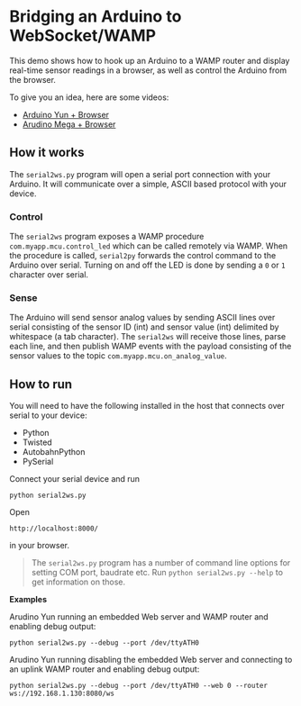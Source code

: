 # Bridging an Arduino to WebSocket/WAMP

This demo shows how to hook up an Arduino to a WAMP router and display real-time sensor readings in a browser, as well as control the Arduino from the browser.

To give you an idea, here are some videos:

* [Arduino Yun + Browser](https://www.youtube.com/watch?v=Egvu4jL_Wlo)
* [Arudino Mega + Browser](https://www.youtube.com/watch?v=va7j86thW5M)


## How it works

The `serial2ws.py` program will open a serial port connection with your Arduino. It will communicate over a simple, ASCII based protocol with your device.

### Control

The `serial2ws` program exposes a WAMP procedure `com.myapp.mcu.control_led` which can be called remotely via WAMP. When the procedure is called, `serial2py` forwards the control command to the Arduino over serial. Turning on and off the LED is done by sending a `0` or `1` character over serial.

### Sense

The Arduino will send sensor analog values by sending ASCII lines over serial consisting of the sensor ID (int) and sensor value (int) delimited by whitespace (a tab character). The `serial2ws` will receive those lines, parse each line, and then publish WAMP events with the payload consisting of the sensor values to the topic `com.myapp.mcu.on_analog_value`.


## How to run

You will need to have the following installed in the host that connects over serial to your device:

* Python
* Twisted
* AutobahnPython
* PySerial

Connect your serial device and run

    python serial2ws.py

Open

    http://localhost:8000/

in your browser.

> The `serial2ws.py` program has a number of command line options for setting COM port, baudrate etc.
> Run `python serial2ws.py --help` to get information on those.


**Examples**

Arudino Yun running an embedded Web server and WAMP router and enabling debug output:

	python serial2ws.py --debug --port /dev/ttyATH0

Arudino Yun running disabling the embedded Web server and connecting to an uplink WAMP router and enabling debug output:

	python serial2ws.py --debug --port /dev/ttyATH0 --web 0 --router ws://192.168.1.130:8080/ws
